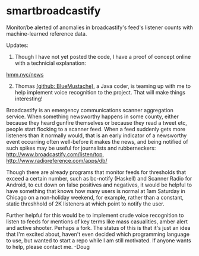 # smartbroadcastify
Monitor/be alerted of anomalies in broadcastify's feed's listener counts with machine-learned reference data.

Updates: 
1) Though I have not yet posted the code, I have a proof of concept online with a technicial explanation: 

<a href="https://hmm.nyc/news">hmm.nyc/news</a>

2) Thomas <a href="https://github.com/BlueMustache">(github: BlueMustache)</a>, a Java coder, is teaming up with me to help implement voice recognition to the project. That will make things interesting!

Broadcastify is an emergency communications scanner aggregation service. When something newsworthy happens in some county, either because they heard gunfire themselves or because they read a tweet etc, people start flocking to a scanner feed. When a feed suddenly gets more listeners than it normally would, that is an early indicator of a newsworthy event occurring often well-before it makes the news, and being notified of such spikes may be useful for journalists and rubberneckers: http://www.broadcastify.com/listen/top, http://www.radioreference.com/apps/db/

Though there are already programs that monitor feeds for thresholds that exceed a certain number, such as bc-notify (Haskell) and Scanner Radio for Android, to cut down on false positives and negatives, it would be helpful to have something that knows how many users is normal at 1am Saturday in Chicago on a non-holiday weekend, for example, rather than a constant, static threshhold of 2K listeners at which point to notify the user.

Further helpful for this would be to implement crude voice recognition to listen to feeds for mentions of key terms like mass casualities, amber alert and active shooter. Perhaps a fork. The status of this is that it's just an idea that I'm excited about, haven't even decided which programming language to use, but wanted to start a repo while I am still motivated. If anyone wants to help, please contact me. 
-Doug
